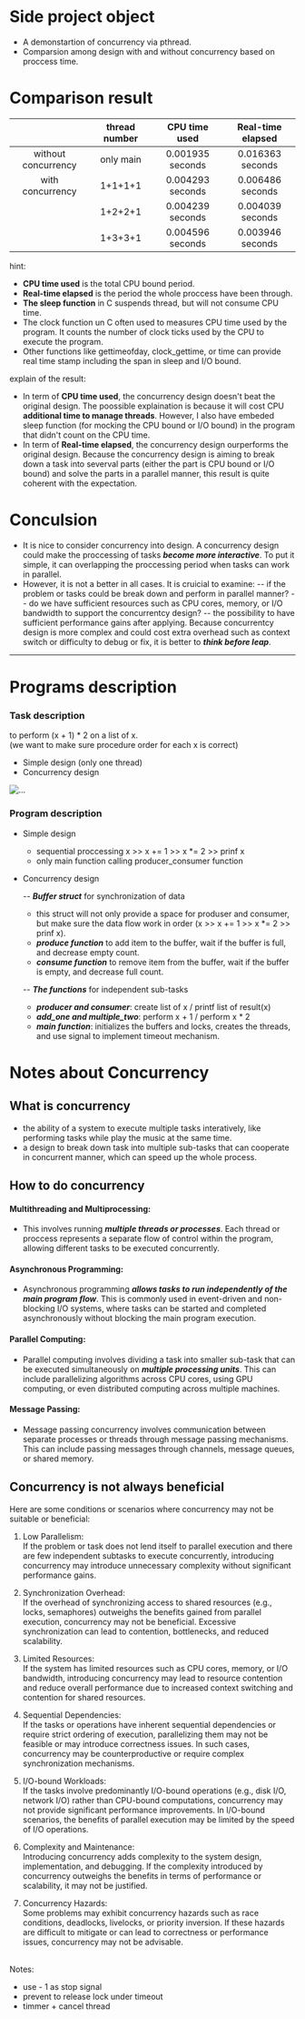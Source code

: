 
# Side project object
- A demonstartion of concurrency via pthread.
- Comparsion among design with and without concurrency based on proccess time.

# Comparison result
||thread number|CPU time used|Real-time elapsed|
| :---: | :---: | :---: | :---: |
|without concurrency|only main|0.001935 seconds|0.016363 seconds|
|with concurrency|1+1+1+1|0.004293 seconds|0.006486 seconds|
||1+2+2+1|0.004239 seconds|0.004039 seconds|
||1+3+3+1|0.004596 seconds|0.003946 seconds|

hint:
- **CPU time used** is the total CPU bound period.
- **Real-time elapsed** is the period the whole proccess have been through.
- **The sleep function** in C suspends thread, but will not consume CPU time.
- The clock function un C often used to measures CPU time used by the program. It counts the number of clock ticks used by the CPU to execute the program.
- Other functions like gettimeofday, clock_gettime, or time can provide real time stamp including the span in sleep and I/O bound.

explain of the result:
- In term of **CPU time used**, the concurrency design doesn't beat the original design. The poossible explaination is because it will cost CPU **additional time to manage threads**. However, I also have embeded sleep function (for mocking the CPU bound or I/O bound) in the program that didn't count on the CPU time.
- In term of **Real-time elapsed**, the concurrency design ourperforms the original design. Because the concurrency design is aiming to break down a task into severval parts (either the part is CPU bound or I/O bound) and solve the parts in a parallel manner, this result is quite coherent with the expectation.

# Conculsion
- It is nice to consider concurrency into design. A concurrency design could make the proccessing of tasks ***become more interactive***. To put it simple, it can overlapping the proccessing period when tasks can work in parallel.
- However, it is not a better in all cases. It is cruicial to examine:
-- if the problem or tasks could be break down and perform in parallel manner?
-- do we have sufficient resources such as CPU cores, memory, or I/O bandwidth to support the concurrentcy design?
-- the possibility to have sufficient performance gains after applying.
Because concurrentcy design is more complex and could cost extra overhead such as context switch or difficulty to debug or fix, it is better to ***think before leap***.

-----
# Programs description
### Task description

to perform (x + 1) * 2 on a list of x. \
(we want to make sure procedure order for each x is correct)

- Simple design (only one thread)
- Concurrency design

![...](/ConcurrencyDesign.png)

### Program description
- Simple design
  * sequential proccessing x >> x += 1 >> x *= 2 >> prinf x
  * only main function calling producer_consumer function
- Concurrency design
  
  -- ***Buffer struct*** for synchronization of data
  * this struct will not only provide a space for produser and consumer, but make sure the data flow work in order (x >> x += 1 >> x *= 2 >> prinf x).
  * ***produce function*** to add item to the buffer, wait if the buffer is full, and decrease empty count.
  * ***consume function*** to remove item from the buffer, wait if the buffer is empty, and decrease full count.

  -- ***The functions*** for independent sub-tasks
  * ***producer and consumer***: create list of x / printf list of result(x)
  * ***add_one and multiple_two***: perform x + 1 / perform x * 2
  * ***main function***: initializes the buffers and locks, creates the threads, and use signal to implement timeout mechanism. 



# Notes about Concurrency

## What is concurrency
- the ability of a system to execute multiple tasks interatively, like performing tasks while play the music at the same time.
- a design to break down task into multiple sub-tasks that can cooperate in concurrent manner, which can speed up the whole process.

## How to do concurrency

#### Multithreading and Multiprocessing:
- This involves running ***multiple threads or processes***. Each thread or proccess represents a separate flow of control within the program, allowing different tasks to be executed concurrently.

#### Asynchronous Programming: 
- Asynchronous programming ***allows tasks to run independently of the main program flow***. This is commonly used in event-driven and non-blocking I/O systems, where tasks can be started and completed asynchronously without blocking the main program execution.

#### Parallel Computing:
- Parallel computing involves dividing a task into smaller sub-task that can be executed simultaneously on ***multiple processing units***. This can include parallelizing algorithms across CPU cores, using GPU computing, or even distributed computing across multiple machines.

#### Message Passing:
- Message passing concurrency involves communication between separate processes or threads through message passing mechanisms. This can include passing messages through channels, message queues, or shared memory.

## Concurrency is not always beneficial 

Here are some conditions or scenarios where concurrency may not be suitable or beneficial:

1. Low Parallelism: \
If the problem or task does not lend itself to parallel execution and there are few independent subtasks to execute concurrently, introducing concurrency may introduce unnecessary complexity without significant performance gains.

3. Synchronization Overhead: \
If the overhead of synchronizing access to shared resources (e.g., locks, semaphores) outweighs the benefits gained from parallel execution, concurrency may not be beneficial. Excessive synchronization can lead to contention, bottlenecks, and reduced scalability.

4. Limited Resources: \
If the system has limited resources such as CPU cores, memory, or I/O bandwidth, introducing concurrency may lead to resource contention and reduce overall performance due to increased context switching and contention for shared resources.

5. Sequential Dependencies: \
If the tasks or operations have inherent sequential dependencies or require strict ordering of execution, parallelizing them may not be feasible or may introduce correctness issues. In such cases, concurrency may be counterproductive or require complex synchronization mechanisms.

6. I/O-bound Workloads: \
If the tasks involve predominantly I/O-bound operations (e.g., disk I/O, network I/O) rather than CPU-bound computations, concurrency may not provide significant performance improvements. In I/O-bound scenarios, the benefits of parallel execution may be limited by the speed of I/O operations.

7. Complexity and Maintenance: \
Introducing concurrency adds complexity to the system design, implementation, and debugging. If the complexity introduced by concurrency outweighs the benefits in terms of performance or scalability, it may not be justified.

8. Concurrency Hazards: \
Some problems may exhibit concurrency hazards such as race conditions, deadlocks, livelocks, or priority inversion. If these hazards are difficult to mitigate or can lead to correctness or performance issues, concurrency may not be advisable.


\
Notes:
+  use - 1 as stop signal
+ prevent to release lock under timeout
+ timmer + cancel thread 

